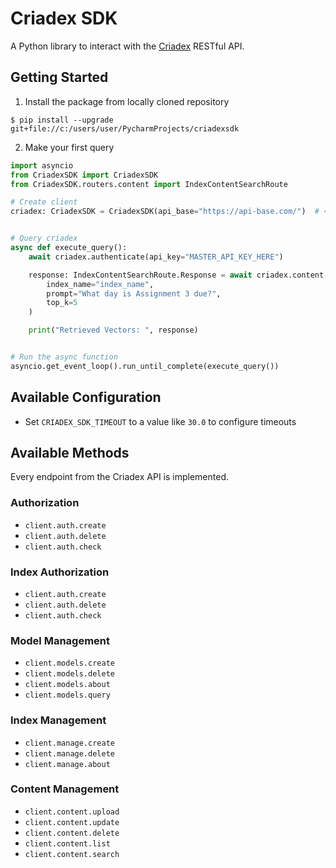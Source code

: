 # Criadex SDK

A Python library to interact with the [Criadex](https://github.com/CriaYU/Criadex) RESTful API.

## Getting Started

1. Install the package from locally cloned repository

```shell
$ pip install --upgrade git+file://c:/users/user/PycharmProjects/criadexsdk 
```

2. Make your first query

```python
import asyncio
from CriadexSDK import CriadexSDK
from CriadexSDK.routers.content import IndexContentSearchRoute

# Create client
criadex: CriadexSDK = CriadexSDK(api_base="https://api-base.com/")  # <-- Trailing slash doesn't matter


# Query criadex
async def execute_query():
    await criadex.authenticate(api_key="MASTER_API_KEY_HERE")

    response: IndexContentSearchRoute.Response = await criadex.content.search(
        index_name="index_name",
        prompt="What day is Assignment 3 due?",
        top_k=5
    )

    print("Retrieved Vectors: ", response)


# Run the async function
asyncio.get_event_loop().run_until_complete(execute_query())
```

## Available Configuration

- Set `CRIADEX_SDK_TIMEOUT` to a value like `30.0` to configure timeouts

## Available Methods

Every endpoint from the Criadex API is implemented.

### Authorization

- `client.auth.create`
- `client.auth.delete`
- `client.auth.check`

### Index Authorization

- `client.auth.create`
- `client.auth.delete`
- `client.auth.check`

### Model Management

- `client.models.create`
- `client.models.delete`
- `client.models.about`
- `client.models.query`

### Index Management

- `client.manage.create`
- `client.manage.delete`
- `client.manage.about`

### Content Management

- `client.content.upload`
- `client.content.update`
- `client.content.delete`
- `client.content.list`
- `client.content.search`